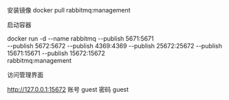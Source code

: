 安装镜像
docker pull rabbitmq:management

启动容器

docker run -d --name rabbitmq --publish 5671:5671 \
 --publish 5672:5672 --publish 4369:4369 --publish 25672:25672 --publish 15671:15671 --publish 15672:15672 \
rabbitmq:management

访问管理界面

http://127.0.0.1:15672
账号 guest
密码 guest
